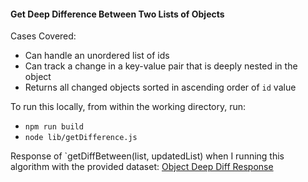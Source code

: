 #### Get Deep Difference Between Two Lists of Objects

Cases Covered:

  - Can handle an unordered list of ids
  - Can track a change in a key-value pair that is deeply nested in the object
  - Returns all changed objects sorted in ascending order of `id` value

To run this locally, from within the working directory, run:

  - `npm run build`
  - `node lib/getDifference.js`

Response of `getDiffBetween(list, updatedList) when I running this algorithm with the provided dataset:
[Object Deep Diff Response](./getDiffBetween.png)
